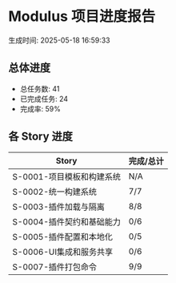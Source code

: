 # Modulus 项目进度报告

生成时间: 2025-05-18 16:59:33
## 总体进度

- 总任务数: 41
- 已完成任务: 24
- 完成率: 59%

## 各 Story 进度

| Story | 完成/总计 |
|-------|-----------|
| S-0001-项目模板和构建系统 | N/A |
| S-0002-统一构建系统 | 7/7 |
| S-0003-插件加载与隔离 | 8/8 |
| S-0004-插件契约和基础能力 | 0/6 |
| S-0005-插件配置和本地化 | 0/5 |
| S-0006-UI集成和服务共享 | 0/6 |
| S-0007-插件打包命令 | 9/9 |
